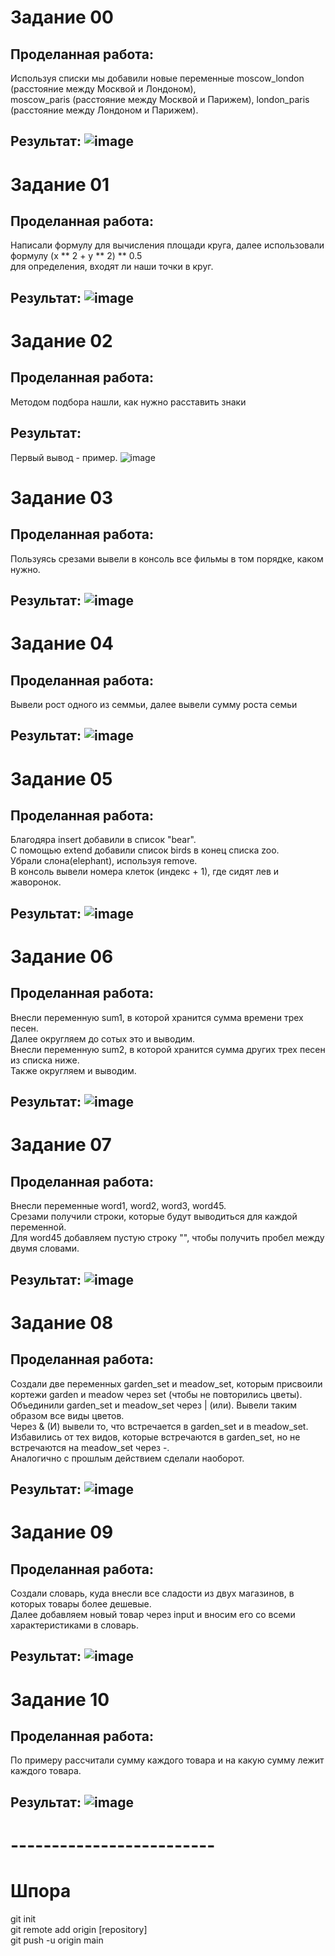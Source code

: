 # Задание 00
## Проделанная работа:
Используя списки мы добавили новые переменные moscow_london (расстояние между Москвой и Лондоном),  
moscow_paris (расстояние между Москвой и Парижем), london_paris (расстояние между Лондоном и Парижем).
## Результат: ![image](https://github.com/user-attachments/assets/41d27198-f266-49c7-abb6-ef309312c079)


# Задание 01
## Проделанная работа:
Написали формулу для вычисления площади круга, далее использовали формулу (x ** 2 + y ** 2) ** 0.5  
для определения, входят ли наши точки в круг.
## Результат: ![image](https://github.com/user-attachments/assets/3e9c0b76-5bf9-452b-ab89-b06330a51e76)


# Задание 02
## Проделанная работа:
Методом подбора нашли, как нужно расставить знаки
## Результат:
Первый вывод - пример.
![image](https://github.com/user-attachments/assets/c77bec30-6f79-4e2c-95fd-2ba995a5a57b)


# Задание 03
## Проделанная работа:
Пользуясь срезами вывели в консоль все фильмы в том порядке, каком нужно.
## Результат: ![image](https://github.com/user-attachments/assets/1e8de875-a218-4468-beb8-edeff2195a44)


# Задание 04
## Проделанная работа:
Вывели рост одного из семмьи, далее вывели сумму роста семьи
## Результат: ![image](https://github.com/user-attachments/assets/fab79229-9db0-4c8c-8e8a-1d1d48ce92bb)


# Задание 05
## Проделанная работа:
Благодяра insert добавили в список "bear".  
С помощью extend добавили список birds в конец списка zoo.  
Убрали слона(elephant), используя remove.  
В консоль вывели номера клеток (индекс + 1), где сидят лев и жаворонок.
## Результат: ![image](https://github.com/user-attachments/assets/79296232-daac-4dde-9007-63bc8520ce01)


# Задание 06
## Проделанная работа:
Внесли переменную sum1, в которой хранится сумма времени трех песен.  
Далее округляем до сотых это и выводим.  
Внесли переменную sum2, в которой хранится сумма других трех песен из списка ниже.  
Также округляем и выводим.
## Результат: ![image](https://github.com/user-attachments/assets/907261a5-e82c-4779-bcd4-cd2177e8d7e9)


# Задание 07
## Проделанная работа:
Внесли переменные word1, word2, word3, word45.  
Срезами получили строки, которые будут выводиться для каждой переменной.  
Для word45 добавляем пустую строку "", чтобы получить пробел между двумя словами.
## Результат: ![image](https://github.com/user-attachments/assets/738945bb-9c06-4f0e-8c53-df01a173543c)


# Задание 08
## Проделанная работа:
Создали две переменных garden_set и meadow_set, которым присвоили кортежи garden и meadow через set (чтобы не повторились цветы).  
Объединили garden_set и meadow_set через | (или). Вывели таким образом все виды цветов.  
Через & (И) вывели то, что встречается в garden_set и в meadow_set.  
Избавились от тех видов, которые встречаются в garden_set, но не встречаются на meadow_set через -.  
Аналогично с прошлым действием сделали наоборот.
## Результат: ![image](https://github.com/user-attachments/assets/14e5423a-9eaf-4b96-bd46-273f338290a9)


# Задание 09
## Проделанная работа:
Создали словарь, куда внесли все сладости из двух магазинов, в которых товары более дешевые.  
Далее добавляем новый товар через input и вносим его со всеми характеристиками в словарь.
## Результат: ![image](https://github.com/user-attachments/assets/6a9d9fa6-820a-4d90-aaef-ef81e2ca42aa)


# Задание 10
## Проделанная работа:
По примеру рассчитали сумму каждого товара и на какую сумму лежит каждого товара.
## Результат: ![image](https://github.com/user-attachments/assets/8ef9b1eb-e5e7-4b39-9cdc-ff834d7a7809)



# -------------------------
# Шпора
git init  
git remote add origin [repository]  
git push -u origin main
